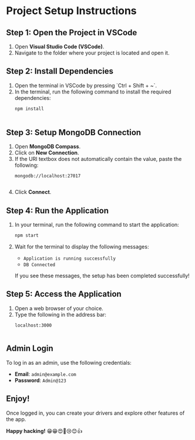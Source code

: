 # Project Setup Instructions

## Step 1: Open the Project in VSCode
1. Open **Visual Studio Code (VSCode)**.
2. Navigate to the folder where your project is located and open it.

## Step 2: Install Dependencies
1. Open the terminal in VSCode by pressing \`Ctrl + Shift + ~\`.
2. In the terminal, run the following command to install the required dependencies:
   ```bash
   npm install
  

## Step 3: Setup MongoDB Connection
1. Open **MongoDB Compass**.
2. Click on **New Connection**.
3. If the URI textbox does not automatically contain the value, paste the following:
   ```
   mongodb://localhost:27017
  
4. Click **Connect**.

## Step 4: Run the Application
1. In your terminal, run the following command to start the application:
   ```bash
   npm start

2. Wait for the terminal to display the following messages:
   - `Application is running successfully`
   - `DB Connected`

   If you see these messages, the setup has been completed successfully!

## Step 5: Access the Application
1. Open a web browser of your choice.
2. Type the following in the address bar:
   ```
   localhost:3000
 

## Admin Login
To log in as an admin, use the following credentials:
- **Email**: `admin@example.com`
- **Password**: `Admin@123`

## Enjoy!
Once logged in, you can create your drivers and explore other features of the app.

**Happy hacking!** 😁😁😍🤣😢😊👍
